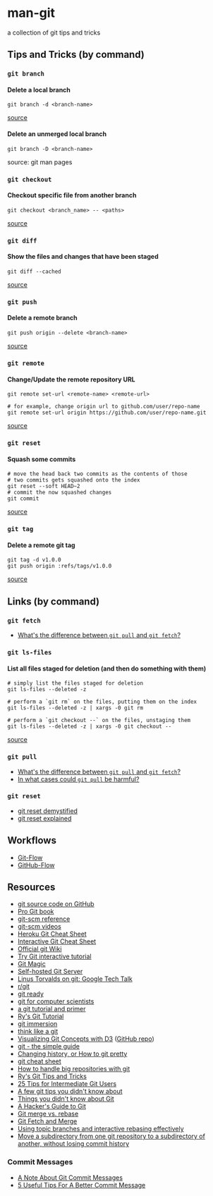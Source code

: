 # man-git

a collection of git tips and tricks

## Tips and Tricks (by command)

### `git branch`

#### Delete a local branch

    git branch -d <branch-name>

[source](http://stackoverflow.com/a/10999165/535590)

#### Delete an unmerged local branch

    git branch -D <branch-name>

source: git man pages

### `git checkout`

#### Checkout specific file from another branch

    git checkout <branch_name> -- <paths>

[source](http://nicolasgallagher.com/git-checkout-specific-files-from-another-branch/)

### `git diff`

#### Show the files and changes that have been staged

    git diff --cached

[source](http://stackoverflow.com/questions/1587846/how-do-i-show-the-changes-which-have-been-staged)

### `git push`

#### Delete a remote branch

    git push origin --delete <branch-name>

[source](http://stackoverflow.com/a/2003515/535590)

### `git remote`

#### Change/Update the remote repository URL

    git remote set-url <remote-name> <remote-url>

    # for example, change origin url to github.com/user/repo-name
    git remote set-url origin https://github.com/user/repo-name.git

[source](http://stackoverflow.com/questions/16330404/how-to-remove-remote-origin-from-git-repo)

### `git reset`

#### Squash some commits

    # move the head back two commits as the contents of those
    # two commits gets squashed onto the index
    git reset --soft HEAD~2
    # commit the now squashed changes
    git commit

[source](http://scottchacon.com/2011/07/11/reset.html)

### `git tag`

#### Delete a remote git tag

    git tag -d v1.0.0
    git push origin :refs/tags/v1.0.0

[source](http://nathanhoad.net/how-to-delete-a-remote-git-tag)

## Links (by command)

### `git fetch`

- [What's the difference between `git pull` and `git fetch`?](http://stackoverflow.com/questions/292357/whats-the-difference-between-git-pull-and-git-fetch?rq=1)

### `git ls-files`

#### List all files staged for deletion (and then do something with them)

    # simply list the files staged for deletion
    git ls-files --deleted -z

    # perform a `git rm` on the files, putting them on the index
    git ls-files --deleted -z | xargs -0 git rm

    # perform a `git checkout --` on the files, unstaging them
    git ls-files --deleted -z | xargs -0 git checkout --

[source](http://stackoverflow.com/questions/3169787/remove-all-deleted-files-from-changed-but-not-updated-in-git)

### `git pull`

- [What's the difference between `git pull` and `git fetch`?](http://stackoverflow.com/questions/292357/whats-the-difference-between-git-pull-and-git-fetch?rq=1)
- [In what cases could `git pull` be harmful?](http://stackoverflow.com/questions/15316601/in-what-cases-could-git-pull-be-harmful)

### `git reset`

- [git reset demystified](http://scottchacon.com/2011/07/11/reset.html)
- [git reset explained](http://blog.plover.com/prog/git-reset.html)

## Workflows

- [Git-Flow](http://nvie.com/posts/a-successful-git-branching-model/)
- [GitHub-Flow](http://scottchacon.com/2011/08/31/github-flow.html)

## Resources

- [git source code on GitHub](https://github.com/git/git)
- [Pro Git book](http://git-scm.com/book)
- [git-scm reference](http://git-scm.com/docs)
- [git-scm videos](http://git-scm.com/videos)
- [Heroku Git Cheat Sheet](https://na1.salesforce.com/help/pdfs/en/salesforce_git_developer_cheatsheet.pdf)
- [Interactive Git Cheat Sheet](http://ndpsoftware.com/git-cheatsheet.html)
- [Official git Wiki](https://git.wiki.kernel.org/index.php/Main_Page)
- [Try Git interactive tutorial](http://try.github.io/)
- [Git Magic](http://www-cs-students.stanford.edu/~blynn//gitmagic/)
- [Self-hosted Git Server](https://www.petekeen.net/self-hosted-git-server)
- [Linus Torvalds on git: Google Tech Talk](https://www.youtube.com/watch?v=4XpnKHJAok8)
- [r/git](http://www.reddit.com/r/git/)
- [git ready](http://gitready.com/)
- [git for computer scientists](http://eagain.net/articles/git-for-computer-scientists/)
- [a git tutorial and primer](http://www.danielmiessler.com/study/git/)
- [Ry's Git Tutorial](http://rypress.com/tutorials/git/index.html)
- [git immersion](http://gitimmersion.com/)
- [think like a git](http://think-like-a-git.net/)
- [Visualizing Git Concepts with D3](http://www.wei-wang.com/ExplainGitWithD3) ([GitHub repo](https://github.com/onlywei/explain-git-with-d3))
- [git - the simple guide](http://rogerdudler.github.io/git-guide/)
- [Changing history, or How to git pretty](http://justinhileman.info/article/changing-history/)
- [git cheat sheet](http://cheat.errtheblog.com/s/git)
- [How to handle big repositories with git](http://blogs.atlassian.com/2014/05/handle-big-repositories-git/)
- [Ry's Git Tips and Tricks](http://rypress.com/tutorials/git/tips-and-tricks.html)
- [25 Tips for Intermediate Git Users](http://www.andyjeffries.co.uk/25-tips-for-intermediate-git-users/)
- [A few git tips you didn't know about](http://mislav.uniqpath.com/2010/07/git-tips/)
- [Things you didn't know about Git](http://www.matheuslima.com/things-you-didnt-know-about-git/)
- [A Hacker's Guide to Git](http://wildlyinaccurate.com/a-hackers-guide-to-git)
- [Git merge vs. rebase](http://mislav.uniqpath.com/2013/02/merge-vs-rebase/)
- [Git Fetch and Merge](http://longair.net/blog/2009/04/16/git-fetch-and-merge/)
- [Using topic branches and interactive rebasing effectively](https://blog.mozilla.org/webdev/2011/11/21/git-using-topic-branches-and-interactive-rebasing-effectively/)
- [Move a subdirectory from one git repository to a subdirectory of another,
  without losing commit
  history](https://gist.github.com/smashwilson/015e6a3abfbf7af73d31)

### Commit Messages

- [A Note About Git Commit Messages](http://tbaggery.com/2008/04/19/a-note-about-git-commit-messages.html)
- [5 Useful Tips For A Better Commit Message](http://robots.thoughtbot.com/5-useful-tips-for-a-better-commit-message)
